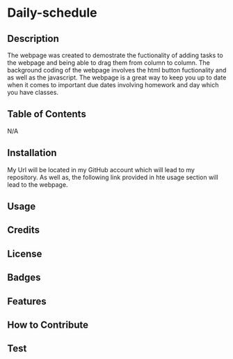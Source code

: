 # Daily-schedule

## Description

The webpage was created to demostrate the fuctionality of adding tasks to the webpage and being able to drag them from column to column. The background coding of the webpage involves the html button fuctionality and as well as the javascript. The webpage is a great way to keep you up to date when it comes to important due dates involving homework and day which you have classes.

## Table of Contents

N/A

## Installation

My Url will be located in my GitHub account which will lead to my repository. As well as, the following link provided in hte usage section will lead to the webpage.

## Usage



## Credits

## License

## Badges

## Features

## How to Contribute

## Test
